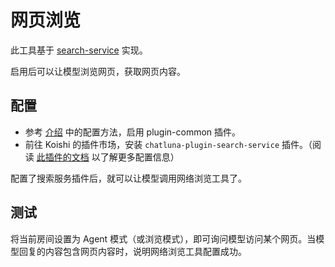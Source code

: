 # 网页浏览

此工具基于 [search-service](../../ecosystem/plugin/search-service.md) 实现。

启用后可以让模型浏览网页，获取网页内容。

## 配置

- 参考 [介绍](introduction.md) 中的配置方法，启用 plugin-common 插件。
- 前往 Koishi 的插件市场，安装 `chatluna-plugin-search-service` 插件。（阅读 [此插件的文档](../../ecosystem/plugin/search-service.md) 以了解更多配置信息）

配置了搜索服务插件后，就可以让模型调用网络浏览工具了。

## 测试

将当前房间设置为 Agent 模式（或浏览模式），即可询问模型访问某个网页。当模型回复的内容包含网页内容时，说明网络浏览工具配置成功。
